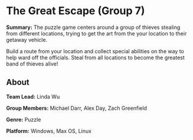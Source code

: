 # The Great Escape (Group 7)
**Summary:** The puzzle game centers around a group of thieves stealing from different locations, trying to get the art from the your location to their getaway vehicle.

Build a route from your location and collect special abilities on the way to help ward off the officials. Steal from all locations to become the greatest band of thieves alive!

## About
**Team Lead:** Linda Wu

**Group Members:** Michael Darr, Alex Day, Zach Greenfield

**Genre:** Puzzle

**Platform:** Windows, Max OS, Linux
